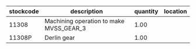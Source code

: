 |stockcode|description|quantity|location|
|---------|-----------|--------|--------|
|11308|Machining operation to make MVSS_GEAR_3|1.00||
|11308P|Derlin gear|1.00||
